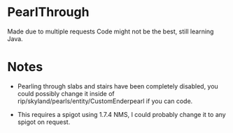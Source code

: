 # PearlThrough
Made due to multiple requests
Code might not be the best, still learning Java.

# Notes
* Pearling through slabs and stairs have been completely disabled, you could possibly change it inside of rip/skyland/pearls/entity/CustomEnderpearl if you can code.

* This requires a spigot using 1.7.4 NMS, I could probably change it to any spigot on request.
